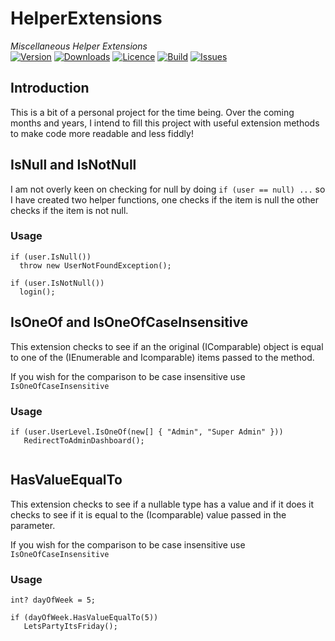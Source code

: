 # HelperExtensions
_Miscellaneous Helper Extensions_   
[![Version](https://img.shields.io/nuget/v/Midnite81.HelperExtensions.svg)](https://www.nuget.org/packages/Midnite81.HelperExtensions/) [![Downloads](https://img.shields.io/nuget/dt/Midnite81.HelperExtensions.svg)](https://www.nuget.org/packages/Midnite81.HelperExtensions/) [![Licence](https://img.shields.io/github/license/midnite81/HelperExtensions.svg)](https://github.com/midnite81/HelperExtensions/blob/master/LICENSE) [![Build](https://travis-ci.org/midnite81/HelperExtensions.svg?branch=master)](https://travis-ci.org/midnite81/HelperExtensions) [![Issues](https://img.shields.io/github/issues/midnite81/HelperExtensions.svg)](https://github.com/midnite81/HelperExtensions/issues)

## Introduction

This is a bit of a personal project for the time being. Over the coming
months and years, I intend to fill this project with useful extension
methods to make code more readable and less fiddly! 

## IsNull and IsNotNull

I am not overly keen on checking for null by doing `if (user == null) ...`
so I have created two helper functions, one checks if the item is null
the other checks if the item is not null. 

### Usage

```
if (user.IsNull())
  throw new UserNotFoundException();
  
if (user.IsNotNull())
  login();  
```

## IsOneOf and IsOneOfCaseInsensitive

This extension checks to see if an the original (IComparable) object is 
equal to one of the (IEnumerable and Icomparable) items passed to the 
method. 

If you wish for the comparison to be case insensitive use 
`IsOneOfCaseInsensitive`

### Usage

```
if (user.UserLevel.IsOneOf(new[] { "Admin", "Super Admin" }))
   RedirectToAdminDashboard();
 
```

## HasValueEqualTo

This extension checks to see if a nullable type has a value and if it 
does it checks to see if it is equal to the (Icomparable) value passed 
in the parameter.

If you wish for the comparison to be case insensitive use 
`IsOneOfCaseInsensitive`

### Usage

```
int? dayOfWeek = 5;

if (dayOfWeek.HasValueEqualTo(5))
   LetsPartyItsFriday();
 
```